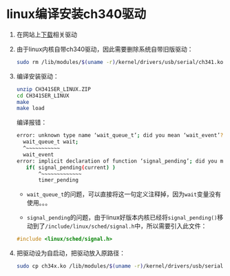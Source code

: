 # linux编译安装ch340驱动

1. 在网站上[下载](http://www.wch.cn/download/CH341SER_LINUX_ZIP.html)相关驱动

2. 由于linux内核自带ch340驱动，因此需要删除系统自带旧版驱动：

   ```bash
   sudo rm /lib/modules/$(uname -r)/kernel/drivers/usb/serial/ch341.ko
   ```

3. 编译安装驱动：

   ```bash
   unzip CH341SER_LINUX.ZIP
   cd CH341SER_LINUX
   make
   make load
   ```

   编译报错：

   ```bash
   error: unknown type name ‘wait_queue_t’; did you mean ‘wait_event’?
     wait_queue_t wait;
     ^~~~~~~~~~~~
     wait_event
   error: implicit declaration of function ‘signal_pending’; did you mean ‘timer_pending’? [-Werror=implicit-function-declaration]
      if( signal_pending(current) )
          ^~~~~~~~~~~~~~
          timer_pending
   ```

   - `wait_queue_t`的问题，可以直接将这一句定义注释掉，因为`wait`变量没有使用。。。

   - `signal_pending`的问题，由于linux好版本内核已经将`signal_pending()`移动到了`/include/linux/sched/signal.h`中，所以需要引入此文件：

   ```c
   #include <linux/sched/signal.h>
   ```

4. 把驱动设为自启动，把驱动放入原路径：

   ```bash
   sudo cp ch34x.ko /lib/modules/$(uname -r)/kernel/drivers/usb/serial/
   ```

